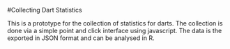 #Collecting Dart Statistics

This is a prototype for the collection of statistics for darts. The collection is done via a simple point and click interface using javascript. The data is the exported in JSON format and can be analysed in R.